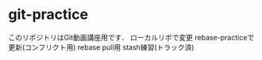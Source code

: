 # git-practice
このリポジトリはGit動画講座用です．
ローカルリポで変更
rebase-practiceで更新(コンフリクト用)
rebase pull用
stash練習(トラック済)